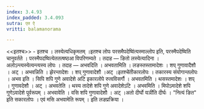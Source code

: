 ```yaml
---
index: 3.4.93
index_padded: 3.4.093
sutra: एत ऐ
vritti: balamanorama

---
```

<<इतश्च>> - इतश्च । लस्येत्यधिकृमतम् ।इतश्च लोपः परसमैपदेष्वि॑त्यस्माल्लोप इति, परस्मैपदेष्विति चानुवर्तते । परस्मैपदष्वित्येततत्षष्ठआ विपरिणम्यते । तदाह —  ङितो लस्येत्यादिना । अलोऽन्त्यस्येत्यन्त्यस्य लोपः । तदाह — अभवदिति । अभवतामिति । लङस्तस्तामादेशः । शप् गुणावादैशौ । अट् । अभवन्निति । झेरन्तादेशः । शप् गुणावादेशौ ।अट् ।इतश्चे॑तीकारलोपः । तकारस्य संयोगान्तलोपः । अभव इति । सिपि शपि गुणे अवादेशे अटि इकारलोपे रुत्वविसर्गौ । अभवतमिति । थसस्तमादेशः । शप् । गुणावदेशौ । अट् । अभवतेति । थस्य तादेशे शपि गुणे अवादेशेऽटि । अभवमिति । मिपोऽमादेशे शपि गुणेऽवादेशे पूर्वरूपम् । अभवावेति । वसि शपि गुणावादेशौ । अट् ।अतो दीर्घो यञी॑ति दीर्घः । "नित्यं ङित" इति सकारलोपः । एवं मसि अभवामेति रूपम् । इति लङप्रक्रिया । 